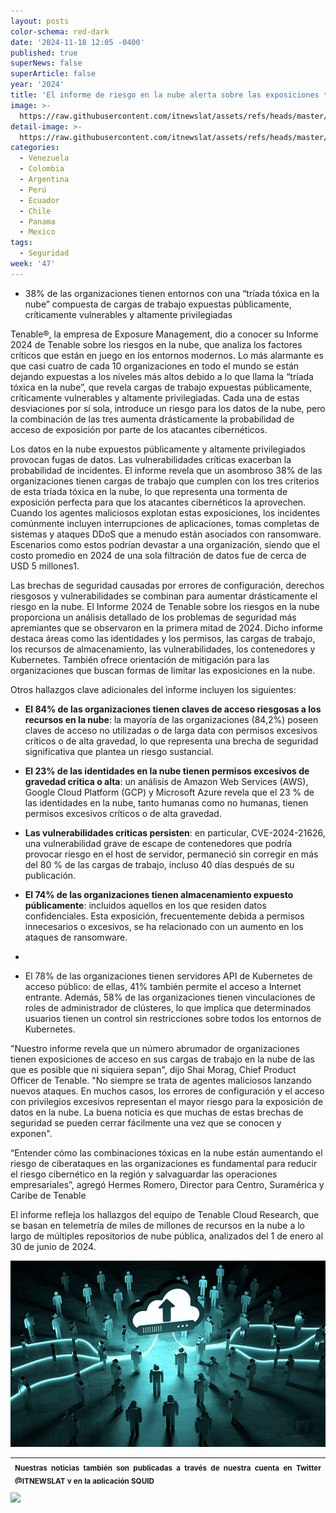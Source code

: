 ```yaml
---
layout: posts
color-schema: red-dark
date: '2024-11-18 12:05 -0400'
published: true
superNews: false
superArticle: false
year: '2024'
title: 'El informe de riesgo en la nube alerta sobre las exposiciones tóxicas '
image: >-
  https://raw.githubusercontent.com/itnewslat/assets/refs/heads/master/img/540x320/Nube-Publica-p.jpg
detail-image: >-
  https://raw.githubusercontent.com/itnewslat/assets/refs/heads/master/img/1024x680/Nube-Publica-g.jpg
categories:
  - Venezuela
  - Colombia
  - Argentina
  - Perú
  - Ecuador
  - Chile
  - Panama
  - Mexico
tags:
  - Seguridad
week: '47'
---
```

- 38% de las organizaciones tienen entornos con una “tríada tóxica en la nube” compuesta de cargas de trabajo expuestas públicamente, críticamente vulnerables y altamente privilegiadas

Tenable®, la empresa de Exposure Management, dio a conocer su Informe 2024 de Tenable sobre los riesgos en la nube, que analiza los factores críticos que están en juego en los entornos modernos.  Lo más alarmante es que casi cuatro de cada 10 organizaciones en todo el mundo se están dejando expuestas a los niveles más altos debido a lo que llama la “tríada tóxica en la nube”, que revela cargas de trabajo expuestas públicamente, críticamente vulnerables y altamente privilegiadas. Cada una de estas desviaciones por sí sola, introduce un riesgo para los datos de la nube, pero la combinación de las tres aumenta drásticamente la probabilidad de acceso de exposición por parte de los atacantes cibernéticos. 

Los datos en la nube expuestos públicamente y altamente privilegiados provocan fugas de datos.  Las vulnerabilidades críticas exacerban la probabilidad de incidentes. El informe revela que un asombroso 38% de las organizaciones tienen cargas de trabajo que cumplen con los tres criterios de esta tríada tóxica en la nube, lo que representa una tormenta de exposición perfecta para que los atacantes cibernéticos la aprovechen.  Cuando los agentes maliciosos explotan estas exposiciones, los incidentes comúnmente incluyen interrupciones de aplicaciones, tomas completas de sistemas y ataques DDoS que a menudo están asociados con ransomware.  Escenarios como estos podrían devastar a una organización, siendo que el costo promedio en 2024 de una sola filtración de datos fue de cerca de USD 5 millones1.

Las brechas de seguridad causadas por errores de configuración, derechos riesgosos y vulnerabilidades se combinan para aumentar drásticamente el riesgo en la nube.  El Informe 2024 de Tenable sobre los riesgos en la nube proporciona un análisis detallado de los problemas de seguridad más apremiantes que se observaron en la primera mitad de 2024. Dicho  informe destaca áreas como las identidades y los permisos, las cargas de trabajo, los recursos de almacenamiento, las vulnerabilidades, los contenedores y Kubernetes. También ofrece orientación de mitigación para las organizaciones que buscan formas de limitar las exposiciones en la nube.

Otros hallazgos clave adicionales del informe incluyen los siguientes: 

- **El 84% de las organizaciones tienen claves de acceso riesgosas a los recursos en la nube**: la mayoría de las organizaciones (84,2%) poseen claves de acceso no utilizadas o de larga data con permisos excesivos críticos o de alta gravedad, lo que representa una brecha de seguridad significativa que plantea un riesgo sustancial. 

- **El 23% de las identidades en la nube tienen permisos excesivos de gravedad crítica o alta**: un análisis de Amazon Web Services (AWS), Google Cloud Platform (GCP) y Microsoft Azure revela que el 23 % de las identidades en la nube, tanto humanas como no humanas, tienen permisos excesivos críticos o de alta gravedad. 

- **Las vulnerabilidades críticas persisten**: en particular, CVE-2024-21626, una vulnerabilidad grave de escape de contenedores que podría provocar riesgo en el host de servidor, permaneció sin corregir en más del 80 % de las cargas de trabajo, incluso 40 días después de su publicación.  

- **El 74% de las organizaciones tienen almacenamiento expuesto públicamente**: incluidos aquellos en los que residen datos confidenciales.  Esta exposición, frecuentemente debida a permisos innecesarios o excesivos, se ha relacionado con un aumento en los ataques de ransomware. 
- 
- El 78% de las organizaciones tienen servidores API de Kubernetes de acceso público: de ellas, 41% también permite el acceso a Internet entrante.  Además, 58% de las organizaciones tienen vinculaciones de roles de administrador de clústeres, lo que implica que determinados usuarios tienen un control sin restricciones sobre todos los entornos de Kubernetes.

"Nuestro informe revela que un número abrumador de organizaciones tienen exposiciones de acceso en sus cargas de trabajo en la nube de las que es posible que ni siquiera sepan", dijo Shai Morag, Chief Product Officer de Tenable. "No siempre se trata de agentes maliciosos lanzando nuevos ataques.  En muchos casos, los errores de configuración y el acceso con privilegios excesivos representan el mayor riesgo para la exposición de datos en la nube.  La buena noticia es que muchas de estas brechas de seguridad se pueden cerrar fácilmente una vez que se conocen y exponen". 

“Entender cómo las combinaciones tóxicas en la nube están aumentando el riesgo de ciberataques en las organizaciones es fundamental para reducir el riesgo cibernético en la región y salvaguardar las operaciones empresariales”, agregó Hermes Romero, Director para Centro, Suramérica y Caribe de Tenable

El informe refleja los hallazgos del equipo de Tenable Cloud Research, que se basan en telemetría de miles de millones de recursos en la nube a lo largo de múltiples repositorios de nube pública, analizados del 1 de enero al 30 de junio de 2024.

![](https://raw.githubusercontent.com/itnewslat/assets/refs/heads/master/img/540x320/Nube-Publica-p.jpg)

<table style="height: 42px;" width="569">
<tbody>
<tr>
<td style="text-align: justify;"><sub><strong>Nuestras noticias también son publicadas a través de nuestra cuenta en Twitter <a href="https://twitter.com/itnewslat?lang=es">@ITNEWSLAT</a> y en la aplicación <a href="https://squidapp.co/en/">SQUID</a></strong></sub></td>
</tr>
</tbody>
</table>

<img src="https://tracker.metricool.com/c3po.jpg?hash=56f88a41e39ab42c063cc51676587a04"/>
